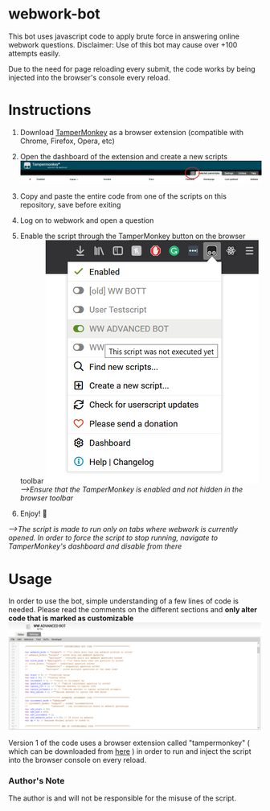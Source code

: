 # webwork-bot
This bot uses javascript code to apply brute force in answering online webwork questions.
Disclaimer: Use of this bot may cause over +100 attempts easily.

Due to the need for page reloading every submit, the code works by being injected into the browser's console every reload.

# Instructions
1. Download [TamperMonkey](https://www.tampermonkey.net/) as a browser extension (compatible with Chrome, Firefox, Opera, etc)
2. Open the dashboard of the extension and create a new scripts
![](inst-1.png)
3. Copy and paste the entire code from one of the scripts on this repository, save before exiting
4. Log on to webwork and open a question
5. Enable the script through the TamperMonkey button on the browser toolbar
![](inst-2.png)
*-->Ensure that the TamperMonkey is enabled and not hidden in the browser toolbar*

6. Enjoy! :tada:

*-->The script is made to run only on tabs where webwork is currently opened. In order to force the script to stop running, navigate to TamperMonkey's dashboard and disable from there*

# Usage
In order to use the bot, simple understanding of a few lines of code is needed. Please read the comments on the different sections and **only alter code that is marked as customizable**
![](Usage.png)

Version 1 of the code uses a browser extension called "tampermonkey"
( which can be downloaded from [here](https://tampermonkey.net/) )
in order to run and inject the script into the browser console on every reload.

### Author's Note
The author is and will not be responsible for the misuse of the script.
